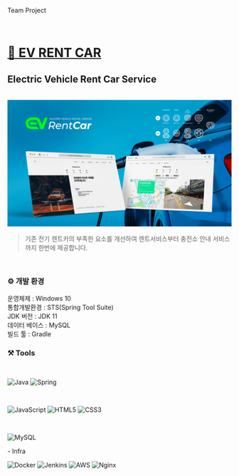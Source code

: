 Team Project

<br>

# [🚗 EV RENT CAR](https://github.com/ISOSIM/Rent-Car-electtronic)

## Electric Vehicle Rent Car Service

<br>

<img src="https://github.com/yuseons/RentCar/blob/master/image/rentcar.png">

> 기존 전기 렌트카의 부족한 요소를 개선하여 렌트서비스부터 충전소 안내 서비스까지 한번에 제공합니다.

<br>

### ⚙️ 개발 환경

운영체제 : Windows 10 <br>
통합개발환경 : STS(Spring Tool Suite) <br>
JDK 버전 : JDK 11 <br>
데이터 베이스 : MySQL <br>
빌드 툴 : Gradle <br>

### ⚒️ Tools

<br>

![Java](https://img.shields.io/badge/java-%23ED8B00.svg?style=for-the-badge&logo=java&logoColor=white)
![Spring](https://img.shields.io/badge/spring-%236DB33F.svg?style=for-the-badge&logo=spring&logoColor=white)

<br>

![JavaScript](https://img.shields.io/badge/javascript-%23323330.svg?style=for-the-badge&logo=javascript&logoColor=%23F7DF1E)
![HTML5](https://img.shields.io/badge/html5-%23E34F26.svg?style=for-the-badge&logo=html5&logoColor=white)
![CSS3](https://img.shields.io/badge/css3-%231572B6.svg?style=for-the-badge&logo=css3&logoColor=white)

<br>

![MySQL](https://img.shields.io/badge/mysql-%2300f.svg?style=for-the-badge&logo=mysql&logoColor=white)

\- Infra

![Docker](https://img.shields.io/badge/docker-2496ED.svg?style=for-the-badge&logo=docker&logoColor=white)
![Jenkins](https://img.shields.io/badge/jenkins-D24939.svg?style=for-the-badge&logo=jenkins&logoColor=white)
![AWS](https://img.shields.io/badge/NAVER-03C75A.svg?style=for-the-badge&logo=Naver&logoColor=white)
![Nginx](https://img.shields.io/badge/NginX-009639.svg?style=for-the-badge&logo=NginX&logoColor=white)
